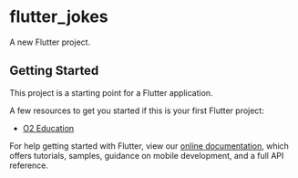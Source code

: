 # flutter_jokes

A new Flutter project.

## Getting Started

This project is a starting point for a Flutter application.

A few resources to get you started if this is your first Flutter project:

- [O2 Education](https://o2.edu.vn)

For help getting started with Flutter, view our
[online documentation](https://flutter.dev/docs), which offers tutorials,
samples, guidance on mobile development, and a full API reference.

